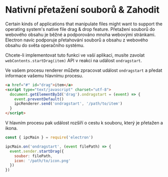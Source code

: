 # Nativní přetažení souborů & Zahodit

Certain kinds of applications that manipulate files might want to support the operating system's native file drag & drop feature. Přetažení souborů do webového obsahu je běžné a podporováno mnoha webovými stránkami. Electron navíc podporuje přetahování souborů a obsahu z webového obsahu do světa operačního systému.

Chcete-li implementovat tuto funkci ve vaší aplikaci, musíte zavolat `webContents.startDrag(item)` API v reakci na událost `ondragstart`.

Ve vašem procesu renderer můžete zpracovat událost `ondragstart` a předat informace vašemu hlavnímu procesu.

```html
<a href="#" id="drag">item</a>
<script type="text/javascript" charset="utf-8">
  document.getElementById('drag').ondragstart = (event) => {
    event.preventDefault()
    ipcRenderer.send('ondragstart', '/path/to/item')
  }
</script>
```

V hlavním procesu pak událost rozšíří o cestu k souboru, který je přetažen a ikona.

```javascript
const { ipcMain } = require('electron')

ipcMain.on('ondragstart', (event filePath) => {
  event.sender.startDrag({
    soubor: filePath,
    icon: '/path/to/icon.png'
  })
})
```
